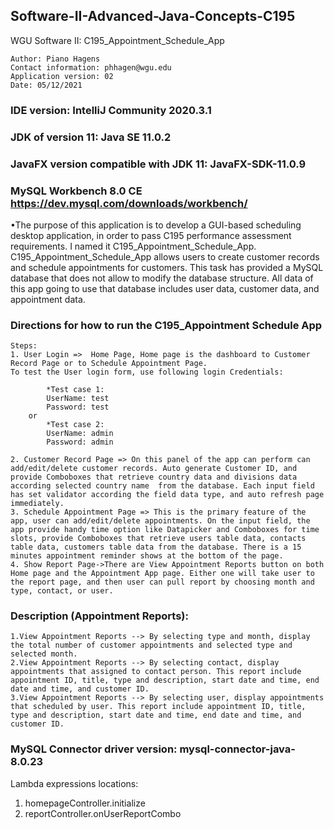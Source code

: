 ## Software-II-Advanced-Java-Concepts-C195

WGU Software II: C195_Appointment_Schedule_App	

	Author: Piano Hagens	
	Contact information: phhagen@wgu.edu	
	Application version: 02	
	Date: 05/12/2021	

### IDE version: IntelliJ Community 2020.3.1 
### JDK of version 11: Java SE 11.0.2 
### JavaFX version compatible with JDK 11: JavaFX-SDK-11.0.9
### MySQL Workbench 8.0 CE https://dev.mysql.com/downloads/workbench/


•The purpose of this application is to develop a GUI-based scheduling desktop application, in order to pass C195 performance assessment requirements. I named it C195_Appointment_Schedule_App.
 C195_Appointment_Schedule_App allows users to create customer records and schedule appointments for customers. This task has provided a MySQL database that does not allow to modify the database structure. All data of this app going to use that database includes user data, customer data, and appointment data.

### Directions for how to run the C195_Appointment Schedule App

	Steps:
	1. User Login =>  Home Page, Home page is the dashboard to Customer Record Page or to Schedule Appointment Page.
    To test the User login form, use following login Credentials:

            *Test case 1:
            UserName: test
            Password: test
        or
            *Test case 2:
            UserName: admin
            Password: admin

	2. Customer Record Page => On this panel of the app can perform can add/edit/delete customer records. Auto generate Customer ID, and provide Comboboxes that retrieve country data and divisions data according selected country name  from the database. Each input field has set validator according the field data type, and auto refresh page immediately.
	3. Schedule Appointment Page => This is the primary feature of the app, user can add/edit/delete appointments. On the input field, the app provide handy time option like Datapicker and Comboboxes for time slots, provide Comboboxes that retrieve users table data, contacts table data, customers table data from the database. There is a 15 minutes appointment reminder shows at the bottom of the page.
	4. Show Report Page->There are View Appointment Reports button on both Home page and the Appointment App page. Either one will take user to the report page, and then user can pull report by choosing month and type, contact, or user.

### Description (Appointment Reports):
	1.View Appointment Reports --> By selecting type and month, display the total number of customer appointments and selected type and selected month. 
	2.View Appointment Reports --> By selecting contact, display appointments that assigned to contact person. This report include appointment ID, title, type and description, start date and time, end date and time, and customer ID.
	3.View Appointment Reports --> By selecting user, display appointments that scheduled by user. This report include appointment ID, title, type and description, start date and time, end date and time, and customer ID.

### MySQL Connector driver version: mysql-connector-java-8.0.23

Lambda expressions locations:
1. homepageController.initialize
2. reportController.onUserReportCombo
